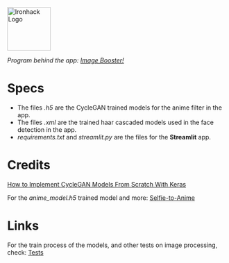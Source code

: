 <img src="https://bit.ly/2VnXWr2" alt="Ironhack Logo" width="100"/>

*Program behind the app: [Image Booster!](https://srangelp-images-booster-streamlit-pep29d.streamlit.app)*
 
# Specs

- The files *.h5* are the CycleGAN trained models for the anime filter in the app.
- The files *.xml* are the trained haar cascaded models used in the face detection in the app.
- *requirements.txt* and *streamlit.py* are the files for the **Streamlit** app.

# Credits

[How to Implement CycleGAN Models From Scratch With Keras](https://machinelearningmastery.com/how-to-develop-cyclegan-models-from-scratch-with-keras/)

For the *anime_model.h5* trained model and more: [Selfie-to-Anime](https://github.com/deepbodra97/Selfie-to-Anime)

# Links

For the train process of the models, and other tests on image processing, check: [Tests](https://github.com/SrAngelP/Final-project-tests)
